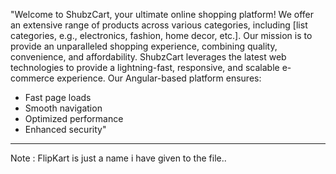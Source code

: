 "Welcome to ShubzCart, your ultimate online shopping platform! We offer an extensive range of products across various categories, including [list categories, e.g., electronics, fashion, home decor, etc.]. Our mission is to provide an unparalleled shopping experience, combining quality, convenience, and affordability.
ShubzCart leverages the latest web technologies to provide a lightning-fast, responsive, and scalable e-commerce experience. Our Angular-based platform ensures:

- Fast page loads
- Smooth navigation
- Optimized performance
- Enhanced security"
**********************
 Note : FlipKart is just a name i have given to the file..

